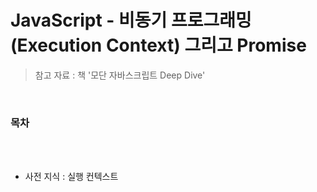 # JavaScript - 비동기 프로그래밍 (Execution Context) 그리고 Promise

> 참고 자료 : 책 '모단 자바스크립트 Deep Dive'

<br/>

### 목차

<!-- - <a href=""></a> -->

<br/><br/>

- 사전 지식 : 실행 컨텍스트

##

<br/>
